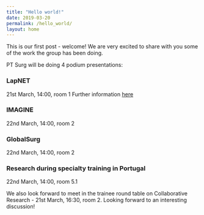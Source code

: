 ```yaml
---
title: "Hello world!"
date: 2019-03-20
permalink: /hello_world/
layout: home
---
```

This is our first post - welcome! We are very excited to share with you some of the work the group has been doing.

PT Surg will be doing 4 podium presentations:
### LapNET
21st March, 14:00, room 1
Further information [here](http://ptsurg.org/lapnet/)

### IMAGINE
22nd March, 14:00, room 2

### GlobalSurg
22nd March, 14:00, room 2

### Research during specialty training in Portugal
22nd March, 14:00, room 5.1

We also look forward to meet in the trainee round table on Collaborative Research - 21st March, 16:30, room 2. Looking forward to an interesting discussion!
